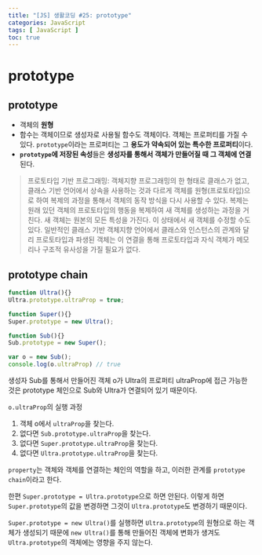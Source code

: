 ```yaml
---
title: "[JS] 생활코딩 #25: prototype"
categories: JavaScript
tags: [ JavaScript ]
toc: true
---
```


# prototype

## prototype

- 객체의 **원형**
- 함수는 객체이므로 생성자로 사용될 함수도 객체이다. 객체는 프로퍼티를 가질 수 있다. `prototype`이라는 프로퍼티는 그 **용도가 약속되어 있는 특수한 프로퍼티**이다.
- **`prototype`에 저장된 속성**들은 **생성자를 통해서 객체가 만들어질 때 그 객체에 연결**된다. 

> 프로토타입 기반 프로그래밍: 객체지향 프로그래밍의 한 형태로 클래스가 없고, 클래스 기반 언어에서 상속을 사용하는 것과 다르게 객체를 원형(프로토타입)으로 하여 복제의 과정을 통해서 객체의 동작 방식을 다시 사용할 수 있다. 복제는 원래 있던 객체의 프로토타입의 행동을 복제하여 새 객체를 생성하는 과정을 거친다. 새 객체는 원본의 모든 특성을 가진다. 이 상태에서 새 객체를 수정할 수도 있다. 일반적인 클래스 기반 객체지향 언어에서 클래스와 인스턴스의 관계와 달리 프로토타입과 파생된 객체는 이 연결을 통해 프로토타입과 자식 객체가 메모리나 구조적 유사성을 가질 필요가 없다.

## prototype chain

```javascript
function Ultra(){}
Ultra.prototype.ultraProp = true;

function Super(){}
Super.prototype = new Ultra();

function Sub(){}
Sub.prototype = new Super();

var o = new Sub();
console.log(o.ultraProp) // true
```

생성자 Sub를 통해서 만들어진 객체 o가 Ultra의 프로퍼티 ultraProp에 접근 가능한 것은 prototype 체인으로 Sub와 Ultra가 연결되어 있기 때문이다. 



`o.ultraProp`의 실행 과정

1. 객체 o에서 `ultraProp`을 찾는다.
2. 없다면 `Sub.prototype.ultraProp`을 찾는다.
3. 없다면 `Super.prototype.ultraProp`을 찾는다.
4. 없다면 `Ultra.prototype.ultraProp`을 찾는다.



`property`는 객체와 객체를 연결하는 체인의 역할을 하고, 이러한 관계를 `prototype chain`이라고 한다.

한편 `Super.prototype = Ultra.prototype`으로 하면 안된다. 이렇게 하면 `Super.prototype`의 값을 변경하면 그것이 `Ultra.prototype`도 변경하기 때문이다.

`Super.prototype = new Ultra()`를 실행하면 `Ultra.prototype`의 원형으로 하는 객체가 생성되기 때문에 `new Ultra()`를 통해 만들어진 객체에 변화가 생겨도 `Ultra.prototype`의 객체에는 영향을 주지 않는다.


